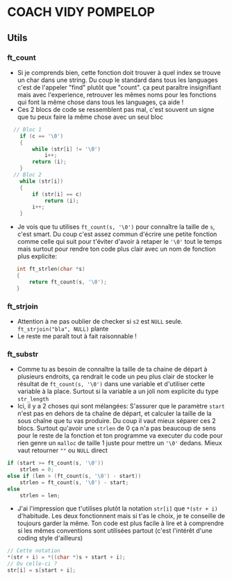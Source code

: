 # COACH VIDY POMPELOP

## Utils

### ft_count

* Si je comprends bien, cette fonction doit trouver à quel index se trouve un char dans une string. Du coup le standard dans tous les languages c'est de l'appeler "find" plutôt que "count". ça peut paraître insignifiant mais avec l'experience, retrouver les mêmes noms pour les fonctions qui font la même chose dans tous les languages, ça aide !
* Ces 2 blocs de code se ressemblent pas mal, c'est souvent un signe que tu peux faire la même chose avec un seul bloc
```c 
  // Bloc 1
 	if (c == '\0')
	{
		while (str[i] != '\0')
			i++;
		return (i);
	}
  // Bloc 2
	while (str[i])
	{
		if (str[i] == c)
			return (i);
		i++;
	}
 ```
 * Je vois que tu utilises `ft_count(s, '\0')` pour connaître la taille de `s`, c'est smart. Du coup c'est assez commun d'écrire une petite fonction comme celle qui suit pour t'éviter d'avoir à retaper le `'\0'` tout le temps mais surtout pour rendre ton code plus clair avec un nom de fonction plus explicite:
 ```c
	int ft_strlen(char *s)
	{
		return ft_count(s, '\0');
	}
 ``` 

### ft_strjoin

* Attention à ne pas oublier de checker si `s2` est `NULL` seule. `ft_strjoin("bla", NULL)` plante
* Le reste me paraît tout à fait raisonnable !

### ft_substr

* Comme tu as besoin de connaître la taille de ta chaine de départ à plusieurs endroits, ça rendrait le code un peu plus clair de stocker le résultat de `ft_count(s, '\0')` dans une variable et d'utiliser cette variable à la place. Surtout si la variable a un joli nom explicite du type `str_length`
* Ici, il y a 2 choses qui sont mélangées: S'assurer que le paramètre `start` n'est pas en dehors de ta chaîne de départ, et calculer la taille de la sous chaîne que tu vas produire. Du coup il vaut mieux séparer ces 2 blocs. Surtout qu'avoir une `strlen` de 0 ça n'a pas beaucoup de sens pour le reste de la fonction et ton programme va executer du code pour rien genre un `malloc` de taille 1 juste pour mettre un `'\0'` dedans. Mieux vaut retourner `""` ou `NULL` direct
```c
if (start >= ft_count(s, '\0'))
	strlen = 0;
else if (len > (ft_count(s, '\0') - start))
	strlen = ft_count(s, '\0') - start;
else
	strlen = len;
```
* J'ai l'impression que t'utilises plutôt la notation `str[i]` que `*(str + i)` d'habitude. Les deux fonctionnent mais si t'as le choix, je te conseille de toujours garder la même. Ton code est plus facile à lire et à comprendre si les mêmes conventions sont utilisées partout (c'est l'intérêt d'une coding style d'ailleurs)
```c
// Cette notation
*(str + i) = *((char *)s + start + i);
// Ou celle-ci ?
str[i] = s[start + i];
```